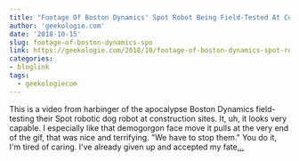 ```yaml
---
title: "Footage Of Boston Dynamics' Spot Robot Being Field-Tested At Construction Sites"
author: 'geekologie.com'
date: '2018-10-15'
slug: footage-of-boston-dynamics-spo
link: https://geekologie.com/2018/10/footage-of-boston-dynamics-spot-robot-be.php
categories:
- bloglink
tags:
  - geekologiecom
---
```


This is a video from harbinger of the apocalypse Boston Dynamics field-testing their Spot robotic dog robot at construction sites. It, uh, it looks very capable. I especially like that demogorgon face move it pulls at the very end of the gif, that was nice and terrifying. "We have to stop them." You do it, I'm tired of caring. I've already given up and accepted my fate[... <i class="fas fa-external-link-alt"></i>](https://geekologie.com/2018/10/footage-of-boston-dynamics-spot-robot-be.php)

